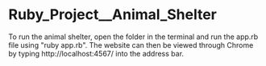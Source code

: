 # Ruby_Project__Animal_Shelter

To run the animal shelter, open the folder in the terminal and run the app.rb file using "ruby app.rb". The website can then be viewed through Chrome by typing http://localhost:4567/ into the address bar.
